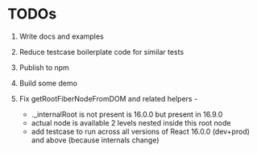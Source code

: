 # TODOs

1. Write docs and examples
2. Reduce testcase boilerplate code for similar tests
3. Publish to npm
4. Build some demo

5. Fix getRootFiberNodeFromDOM and related helpers -
   - .\_internalRoot is not present is 16.0.0 but present in 16.9.0
   - actual node is available 2 levels nested inside this root node
   - add testcase to run across all versions of React 16.0.0 (dev+prod) and above (because internals change)
